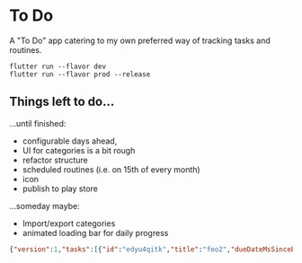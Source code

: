 # To Do

A "To Do" app catering to my own preferred way of tracking tasks and routines. 

```
flutter run --flavor dev
flutter run --flavor prod --release
```

## Things left  to do...

...until finished:

- configurable days ahead, 
- UI for categories is a bit rough
- refactor structure
- scheduled routines (i.e. on 15th of every month)
- icon
- publish to play store

...someday maybe:

- Import/export categories
- animated loading bar for daily progress



```json
{"version":1,"tasks":[{"id":"edyu4qitk","title":"foo2","dueDateMsSinceEpoch":0,"notes":""}],"routines":[{"id":"5wmshc0m9","title":"bar2","recurNum":1,"recurLen":"days","notes":""}]}
```